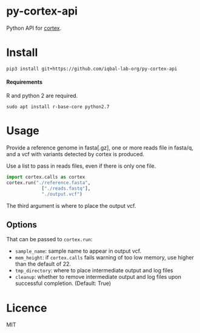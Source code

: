 # py-cortex-api
Python API for [cortex](https://github.com/iqbal-lab/cortex).

# Install
```
pip3 install git+https://github.com/iqbal-lab-org/py-cortex-api
```

#### Requirements

R and python 2 are required.
```
sudo apt install r-base-core python2.7
```

# Usage
Provide a reference genome in fasta[.gz], one or more reads file in fasta/q, and a vcf with variants 
detected by cortex is produced.

Use a list to pass in reads files, even if there is only one file.

```python
import cortex.calls as cortex
cortex.run("./reference.fasta",
             ["./reads.fastq"],
             "./output.vcf")
```
The third argument is where to place the output vcf.

## Options

That can be passed to `cortex.run`:
* `sample_name`: sample name to appear in output vcf.
* `mem_height`: if `cortex.calls` fails warning of too low memory, use higher than the default of 22.
* `tmp_directory`: where to place intermediate output and log files
* `cleanup`: whether to remove intermediate output and log files upon successful completion. (Default: True)

# Licence
MIT
